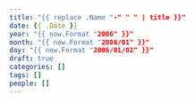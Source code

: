 ```yaml
---
title: "{{ replace .Name "-" " " | title }}"
date: {{ .Date }}
year: "{{ now.Format "2006" }}"
month: "{{ now.Format "2006/01" }}"
day: "{{ now.Format "2006/01/02" }}"
draft: true
categories: []
tags: []
people: []
---
```


